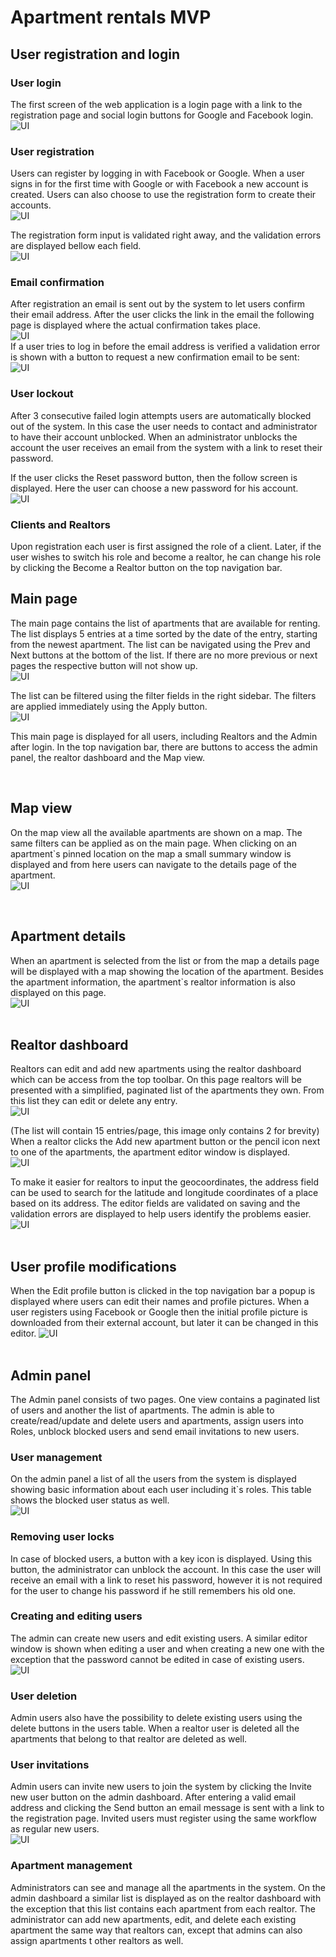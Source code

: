# Apartment rentals MVP

##	User registration and login
###	User login
The first screen of the web application is a login page with a link to the registration page and social login buttons for Google and Facebook login.  
![UI](images/image001.png)

###	 User registration
Users can register by logging in with Facebook or Google. When a user signs in for the first time with Google or with Facebook a new account is created. Users can also choose to use the registration form to create their accounts.   
![UI](images/image003.png)

The registration form input is validated right away, and the validation errors are displayed bellow each field.  
![UI](images/image005.png)
 

###	 Email confirmation
After registration an email is sent out by the system to let users confirm their email address.
After the user clicks the link in the email the following page is displayed where the actual confirmation takes place.  
![UI](images/image009.png)  
If a user tries to log in before the email address is verified a validation error is shown with a button to request a new confirmation email to be sent:  
![UI](images/image011.png) 

###	 User lockout
After 3 consecutive failed login attempts users are automatically blocked out of the system. In this case the user needs to contact and administrator to have their account unblocked. When an administrator unblocks the account the user receives an email from the system with a link to reset their password.
 
If the user clicks the Reset password button, then the follow screen is displayed. Here the user can choose a new password for his account.  
![UI](images/image015.png)   

###	 Clients and Realtors
Upon registration each user is first assigned the role of a client. Later, if the user wishes to switch his role and become a realtor, he can change his role by clicking the Become a Realtor button on the top navigation bar.
  
##	Main page
The main page contains the list of apartments that are available for renting. The list displays 5 entries at a time sorted by the date of the entry, starting from the newest apartment. The list can be navigated using the Prev and Next buttons at the bottom of the list. If there are no more previous or next pages the respective button will not show up.  
![UI](images/image019.png) 
 
The list can be filtered using the filter fields in the right sidebar. The filters are applied immediately using the Apply button.  
![UI](images/image021.png)    
 
This main page is displayed for all users, including Realtors and the Admin after login. In the top navigation bar, there are buttons to access the admin panel, the realtor dashboard and the Map view.
 
 
##	Map view
On the map view all the available apartments are shown on a map. The same filters can be applied as on the main page. When clicking on an apartment`s pinned location on the map a small summary window is displayed and from here users can navigate to the details page of the apartment.  
![UI](images/image024.png)   
 
 
##	Apartment details 
When an apartment is selected from the list or from the map a details page will be displayed with a map showing the location of the apartment. Besides the apartment information, the apartment`s realtor information is also displayed on this page.    
![UI](images/image026.png)  
 
##	Realtor dashboard
Realtors can edit and add new apartments using the realtor dashboard which can be access from the top toolbar. On this page realtors will be presented with a simplified, paginated list of the apartments they own. From this list they can edit or delete any entry.  
![UI](images/image028.png)  
 
(The list will contain 15 entries/page, this image only contains 2 for brevity)
When a realtor clicks the Add new apartment button or the pencil icon next to one of the apartments, the apartment editor window is displayed.  
![UI](images/image030.png)  

To make it easier for realtors to input the geocoordinates, the address field can be used to search for the latitude and longitude coordinates of a place based on its address.
The editor fields are validated on saving and the validation errors are displayed to help users identify the problems easier.  
![UI](images/image032.png)   
 
##	User profile modifications
When the Edit profile button is clicked in the top navigation bar a popup is displayed where users can edit their names and profile pictures. When a user registers using Facebook or Google then the initial profile picture is downloaded from their external account, but later it can be changed in this editor.
![UI](images/image034.png)   
 
##	Admin panel
The Admin panel consists of two pages. One view contains a paginated list of users and another the list of apartments. The admin is able to create/read/update and delete users and apartments, assign users into Roles, unblock blocked users and send email invitations to new users. 
###	 User management
On the admin panel a list of all the users from the system is displayed showing basic information about each user including it`s roles. This table shows the blocked user status as well.  
![UI](images/image036.png)   
###	Removing user locks
In case of blocked users, a button with a key icon is displayed. Using this button, the administrator can unblock the account. In this case the user will receive an email with a link to reset his password, however it is not required for the user to change his password if he still remembers his old one.
###	Creating and editing users
The admin can create new users and edit existing users. A similar editor window is shown when editing a user and when creating a new one with the exception that the password cannot be edited in case of existing users.  
![UI](images/image038.png)  
 
###	User deletion
Admin users also have the possibility to delete existing users using the delete buttons in the users table. When a realtor user is deleted all the apartments that belong to that realtor are deleted as well.
###	User invitations
Admin users can invite new users to join the system by clicking the Invite new user button on the admin dashboard. After entering a valid email address and clicking the Send button an email message is sent with a link to the registration page. Invited users must register using the same workflow as regular new users.  
![UI](images/image040.png)  

###	Apartment management 
Administrators can see and manage all the apartments in the system. On the admin dashboard a similar list is displayed as on the realtor dashboard with the exception that this list contains each apartment from each realtor. The administrator can add new apartments, edit, and delete each existing apartment the same way that realtors can, except that admins can also assign apartments t other realtors as well.
